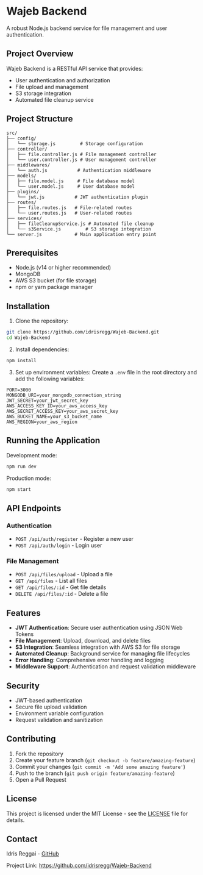 # Wajeb Backend

A robust Node.js backend service for file management and user authentication.

## Project Overview

Wajeb Backend is a RESTful API service that provides:
- User authentication and authorization
- File upload and management
- S3 storage integration
- Automated file cleanup service

## Project Structure

```
src/
├── config/
│   └── storage.js         # Storage configuration
├── controller/
│   ├── file.controller.js # File management controller
│   └── user.controller.js # User management controller
├── middlewares/
│   └── auth.js           # Authentication middleware
├── models/
│   ├── file.model.js     # File database model
│   └── user.model.js     # User database model
├── plugins/
│   └── jwt.js           # JWT authentication plugin
├── routes/
│   ├── file.routes.js   # File-related routes
│   └── user.routes.js   # User-related routes
├── services/
│   ├── fileCleanupService.js # Automated file cleanup
│   └── s3Service.js         # S3 storage integration
└── server.js            # Main application entry point
```

## Prerequisites

- Node.js (v14 or higher recommended)
- MongoDB
- AWS S3 bucket (for file storage)
- npm or yarn package manager

## Installation

1. Clone the repository:
```bash
git clone https://github.com/idrisregg/Wajeb-Backend.git
cd Wajeb-Backend
```

2. Install dependencies:
```bash
npm install
```

3. Set up environment variables:
Create a `.env` file in the root directory and add the following variables:
```env
PORT=3000
MONGODB_URI=your_mongodb_connection_string
JWT_SECRET=your_jwt_secret_key
AWS_ACCESS_KEY_ID=your_aws_access_key
AWS_SECRET_ACCESS_KEY=your_aws_secret_key
AWS_BUCKET_NAME=your_s3_bucket_name
AWS_REGION=your_aws_region
```

## Running the Application

Development mode:
```bash
npm run dev
```

Production mode:
```bash
npm start
```

## API Endpoints

### Authentication
- `POST /api/auth/register` - Register a new user
- `POST /api/auth/login` - Login user

### File Management
- `POST /api/files/upload` - Upload a file
- `GET /api/files` - List all files
- `GET /api/files/:id` - Get file details
- `DELETE /api/files/:id` - Delete a file

## Features

- **JWT Authentication**: Secure user authentication using JSON Web Tokens
- **File Management**: Upload, download, and delete files
- **S3 Integration**: Seamless integration with AWS S3 for file storage
- **Automated Cleanup**: Background service for managing file lifecycles
- **Error Handling**: Comprehensive error handling and logging
- **Middleware Support**: Authentication and request validation middleware

## Security

- JWT-based authentication
- Secure file upload validation
- Environment variable configuration
- Request validation and sanitization

## Contributing

1. Fork the repository
2. Create your feature branch (`git checkout -b feature/amazing-feature`)
3. Commit your changes (`git commit -m 'Add some amazing feature'`)
4. Push to the branch (`git push origin feature/amazing-feature`)
5. Open a Pull Request

## License

This project is licensed under the MIT License - see the [LICENSE](LICENSE) file for details.

## Contact

Idris Reggai - [GitHub](https://github.com/idrisregg)

Project Link: https://github.com/idrisregg/Wajeb-Backend